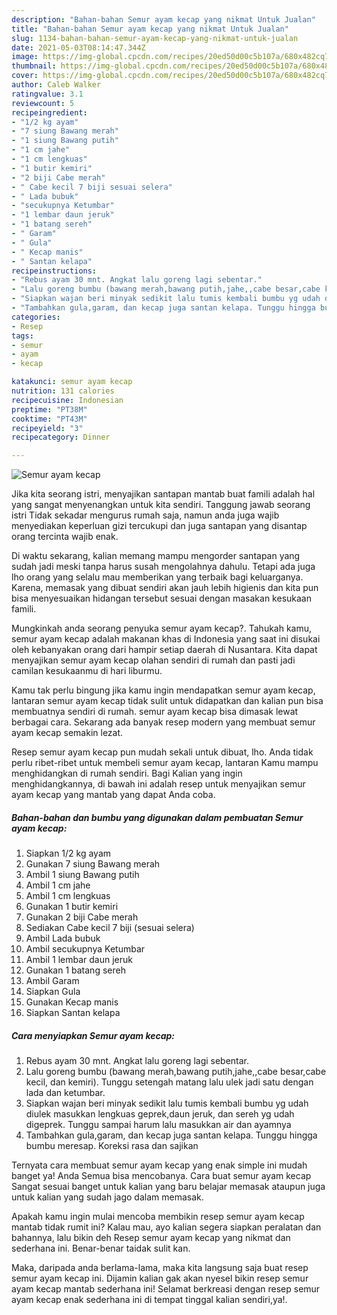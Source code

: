 ```yaml
---
description: "Bahan-bahan Semur ayam kecap yang nikmat Untuk Jualan"
title: "Bahan-bahan Semur ayam kecap yang nikmat Untuk Jualan"
slug: 1134-bahan-bahan-semur-ayam-kecap-yang-nikmat-untuk-jualan
date: 2021-05-03T08:14:47.344Z
image: https://img-global.cpcdn.com/recipes/20ed50d00c5b107a/680x482cq70/semur-ayam-kecap-foto-resep-utama.jpg
thumbnail: https://img-global.cpcdn.com/recipes/20ed50d00c5b107a/680x482cq70/semur-ayam-kecap-foto-resep-utama.jpg
cover: https://img-global.cpcdn.com/recipes/20ed50d00c5b107a/680x482cq70/semur-ayam-kecap-foto-resep-utama.jpg
author: Caleb Walker
ratingvalue: 3.1
reviewcount: 5
recipeingredient:
- "1/2 kg ayam"
- "7 siung Bawang merah"
- "1 siung Bawang putih"
- "1 cm jahe"
- "1 cm lengkuas"
- "1 butir kemiri"
- "2 biji Cabe merah"
- " Cabe kecil 7 biji sesuai selera"
- " Lada bubuk"
- "secukupnya Ketumbar"
- "1 lembar daun jeruk"
- "1 batang sereh"
- " Garam"
- " Gula"
- " Kecap manis"
- " Santan kelapa"
recipeinstructions:
- "Rebus ayam 30 mnt. Angkat lalu goreng lagi sebentar."
- "Lalu goreng bumbu (bawang merah,bawang putih,jahe,,cabe besar,cabe kecil, dan kemiri). Tunggu setengah matang lalu ulek jadi satu dengan lada dan ketumbar."
- "Siapkan wajan beri minyak sedikit lalu tumis kembali bumbu yg udah diulek masukkan lengkuas geprek,daun jeruk, dan sereh yg udah digeprek. Tunggu sampai harum lalu masukkan air dan ayamnya"
- "Tambahkan gula,garam, dan kecap juga santan kelapa. Tunggu hingga bumbu meresap. Koreksi rasa dan sajikan"
categories:
- Resep
tags:
- semur
- ayam
- kecap

katakunci: semur ayam kecap 
nutrition: 131 calories
recipecuisine: Indonesian
preptime: "PT38M"
cooktime: "PT43M"
recipeyield: "3"
recipecategory: Dinner

---
```



![Semur ayam kecap](https://img-global.cpcdn.com/recipes/20ed50d00c5b107a/680x482cq70/semur-ayam-kecap-foto-resep-utama.jpg)

Jika kita seorang istri, menyajikan santapan mantab buat famili adalah hal yang sangat menyenangkan untuk kita sendiri. Tanggung jawab seorang istri Tidak sekadar mengurus rumah saja, namun anda juga wajib menyediakan keperluan gizi tercukupi dan juga santapan yang disantap orang tercinta wajib enak.

Di waktu  sekarang, kalian memang mampu mengorder santapan yang sudah jadi meski tanpa harus susah mengolahnya dahulu. Tetapi ada juga lho orang yang selalu mau memberikan yang terbaik bagi keluarganya. Karena, memasak yang dibuat sendiri akan jauh lebih higienis dan kita pun bisa menyesuaikan hidangan tersebut sesuai dengan masakan kesukaan famili. 



Mungkinkah anda seorang penyuka semur ayam kecap?. Tahukah kamu, semur ayam kecap adalah makanan khas di Indonesia yang saat ini disukai oleh kebanyakan orang dari hampir setiap daerah di Nusantara. Kita dapat menyajikan semur ayam kecap olahan sendiri di rumah dan pasti jadi camilan kesukaanmu di hari liburmu.

Kamu tak perlu bingung jika kamu ingin mendapatkan semur ayam kecap, lantaran semur ayam kecap tidak sulit untuk didapatkan dan kalian pun bisa membuatnya sendiri di rumah. semur ayam kecap bisa dimasak lewat berbagai cara. Sekarang ada banyak resep modern yang membuat semur ayam kecap semakin lezat.

Resep semur ayam kecap pun mudah sekali untuk dibuat, lho. Anda tidak perlu ribet-ribet untuk membeli semur ayam kecap, lantaran Kamu mampu menghidangkan di rumah sendiri. Bagi Kalian yang ingin menghidangkannya, di bawah ini adalah resep untuk menyajikan semur ayam kecap yang mantab yang dapat Anda coba.

<!--inarticleads1-->

##### Bahan-bahan dan bumbu yang digunakan dalam pembuatan Semur ayam kecap:

1. Siapkan 1/2 kg ayam
1. Gunakan 7 siung Bawang merah
1. Ambil 1 siung Bawang putih
1. Ambil 1 cm jahe
1. Ambil 1 cm lengkuas
1. Gunakan 1 butir kemiri
1. Gunakan 2 biji Cabe merah
1. Sediakan  Cabe kecil 7 biji (sesuai selera)
1. Ambil  Lada bubuk
1. Ambil secukupnya Ketumbar
1. Ambil 1 lembar daun jeruk
1. Gunakan 1 batang sereh
1. Ambil  Garam
1. Siapkan  Gula
1. Gunakan  Kecap manis
1. Siapkan  Santan kelapa




<!--inarticleads2-->

##### Cara menyiapkan Semur ayam kecap:

1. Rebus ayam 30 mnt. Angkat lalu goreng lagi sebentar.
1. Lalu goreng bumbu (bawang merah,bawang putih,jahe,,cabe besar,cabe kecil, dan kemiri). Tunggu setengah matang lalu ulek jadi satu dengan lada dan ketumbar.
1. Siapkan wajan beri minyak sedikit lalu tumis kembali bumbu yg udah diulek masukkan lengkuas geprek,daun jeruk, dan sereh yg udah digeprek. Tunggu sampai harum lalu masukkan air dan ayamnya
1. Tambahkan gula,garam, dan kecap juga santan kelapa. Tunggu hingga bumbu meresap. Koreksi rasa dan sajikan




Ternyata cara membuat semur ayam kecap yang enak simple ini mudah banget ya! Anda Semua bisa mencobanya. Cara buat semur ayam kecap Sangat sesuai banget untuk kalian yang baru belajar memasak ataupun juga untuk kalian yang sudah jago dalam memasak.

Apakah kamu ingin mulai mencoba membikin resep semur ayam kecap mantab tidak rumit ini? Kalau mau, ayo kalian segera siapkan peralatan dan bahannya, lalu bikin deh Resep semur ayam kecap yang nikmat dan sederhana ini. Benar-benar taidak sulit kan. 

Maka, daripada anda berlama-lama, maka kita langsung saja buat resep semur ayam kecap ini. Dijamin kalian gak akan nyesel bikin resep semur ayam kecap mantab sederhana ini! Selamat berkreasi dengan resep semur ayam kecap enak sederhana ini di tempat tinggal kalian sendiri,ya!.

